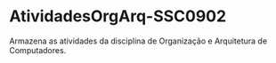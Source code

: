 # AtividadesOrgArq-SSC0902
Armazena as atividades da disciplina de Organização e Arquitetura de Computadores.
